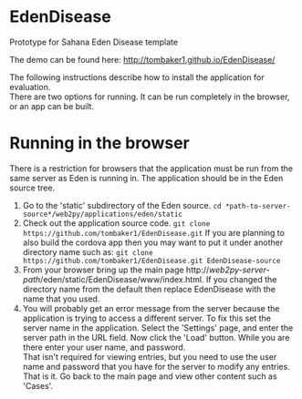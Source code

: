**EdenDisease**
===========

Prototype for Sahana Eden Disease template

The demo can be found here: http://tombaker1.github.io/EdenDisease/

The following instructions describe how to install the application for evaluation.  
There are two options for running.  It can be run completely in the browser, or an app can be built.  

**Running in the browser**
======================
There is a restriction for browsers that the application must be run from the same server as 
Eden is running in.  The application should be in the Eden source tree.
1. Go to the 'static' subdirectory of the Eden source.
```cd *path-to-server-source*/web2py/applications/eden/static```
2. Check out the application source code.
```git clone https://github.com/tombaker1/EdenDisease.git```
If you are planning to also build the cordova app then you may want to put it 
under another directory name such as:
```git clone https://github.com/tombaker1/EdenDisease.git EdenDisease-source```
3. From your browser bring up the main page http://*web2py-server-path*/eden/static/EdenDisease/www/index.html.
If you changed the directory name from the default then replace EdenDisease with the name that you used.
4.  You will probably get an error message from the server because the application 
is trying to access a different server.  To fix this set the server name in the application.
Select the 'Settings' page, and enter the server path in the URL field.  Now click the 'Load' button.
While you are there enter your user name, and password.  
That isn't required for viewing entries, but you need to use the user name and password that you have
for the server to modify any entries.
That is it.  Go back to the main page and view other content such as 'Cases'.

